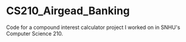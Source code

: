 # CS210_Airgead_Banking
Code for a compound interest calculator project I worked on in SNHU's Computer Science 210.
